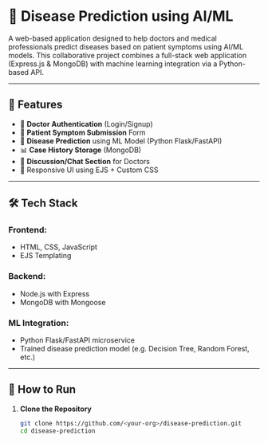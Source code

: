
# 🧠 Disease Prediction using AI/ML

A web-based application designed to help doctors and medical professionals predict diseases based on patient symptoms using AI/ML models. This collaborative project combines a full-stack web application (Express.js & MongoDB) with machine learning integration via a Python-based API.

---

## 📌 Features

- 🔐 **Doctor Authentication** (Login/Signup)
- 📝 **Patient Symptom Submission** Form
- 🤖 **Disease Prediction** using ML Model (Python Flask/FastAPI)
- 📊 **Case History Storage** (MongoDB)
- 💬 **Discussion/Chat Section** for Doctors
- 🎨 Responsive UI using EJS + Custom CSS

---

## 🛠️ Tech Stack

### Frontend:
- HTML, CSS, JavaScript
- EJS Templating

### Backend:
- Node.js with Express
- MongoDB with Mongoose

### ML Integration:
- Python Flask/FastAPI microservice
- Trained disease prediction model (e.g. Decision Tree, Random Forest, etc.)

---

## 🚀 How to Run

1. **Clone the Repository**
   ```bash
   git clone https://github.com/<your-org>/disease-prediction.git
   cd disease-prediction
